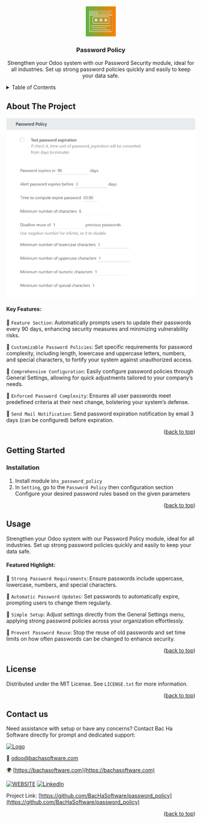 
<a name="readme-top"></a>

<!-- PROJECT DETAILS -->
<br />
<div align="center">
  <a href="https://github.com/BacHaSoftware/password_policy">
    <img src="/bhs_password_policy/static/description/icon.png" alt="Logo" width="80" height="80">
  </a>

  <h3 align="center">Password Policy</h3>

  <p align="center">
    Strengthen your Odoo system with our Password Security module, ideal for all industries. Set up strong password policies quickly and easily to keep your data safe.
    <br />
  </p>
</div>



<!-- TABLE OF CONTENTS -->
<details>
  <summary>Table of Contents</summary>
  <ol>
    <li>
      <a href="#about-the-project">About The Project</a>
    </li>
    <li>
      <a href="#getting-started">Getting Started</a>
      <ul>
        <!-- <li><a href="#prerequisites">Prerequisites</a></li> -->
        <li><a href="#installation">Installation</a></li>
      </ul>
    </li>
    <li><a href="#usage">Usage</a></li>
    <li><a href="#license">License</a></li>
    <li><a href="#contact-us">Contact us</a></li>
  </ol>
</details>



<!-- ABOUT THE PROJECT -->
## About The Project

<div align="left">
  <a href="https://github.com/BacHaSoftware/password_policy">
    <img src="/bhs_password_policy/static/description/imgs/screen/setting.png" alt="Setting">
  </a>
</div>

#### Key Features:

🌟 <code>Feature Section</code>: Automatically prompts users to update their passwords every 90 days, enhancing security measures and minimizing vulnerability risks.

🌟 <code>Customizable Password Policies</code>: Set specific requirements for password complexity, including length, lowercase and uppercase letters, numbers, and special characters, to fortify your system against unauthorized access.

🌟 <code>Comprehensive Configuration</code>: Easily configure password policies through General Settings, allowing for quick adjustments tailored to your company’s needs.

🌟 <code>Enforced Password Complexity</code>: Ensures all user passwords meet predefined criteria at their next change, bolstering your system’s defense.

🌟 <code>Send Mail Notification</code>: Send password expiration notification by email 3 days (can be configured) before expiration.

<p align="right">(<a href="#readme-top">back to top</a>)</p>


<!-- GETTING STARTED -->
## Getting Started

<!-- PREREQUISTES
### Prerequisites

This module needs the Python library pandas, otherwise it cannot be installed and used. Install pandas through the command
  ```sh
  sudo pip3 install pandas
  ```
 -->
### Installation

1. Install module  <code>bhs_password_policy</code>
2. In <code>Setting</code>, go to the <code>Password Policy</code> then configuration section
Configure your desired password rules based on the given parameters

<p align="right">(<a href="#readme-top">back to top</a>)</p>

<!-- USAGE EXAMPLES -->
## Usage

Strengthen your Odoo system with our Password Policy module, ideal for all industries. Set up strong password policies quickly and easily to keep your data safe.

#### Featured Highlight:

🌟 <code>Strong Password Requirements</code>: Ensure passwords include uppercase, lowercase, numbers, and special characters.

🌟 <code>Automatic Password Updates</code>: Set passwords to automatically expire, prompting users to change them regularly.

🌟 <code>Simple Setup</code>: Adjust settings directly from the General Settings menu, applying strong password policies across your organization effortlessly.

🌟 <code>Prevent Password Reuse</code>: Stop the reuse of old passwords and set time limits on how often passwords can be changed to enhance security.


<p align="right">(<a href="#readme-top">back to top</a>)</p>



<!-- LICENSE -->
## License

Distributed under the MIT License. See `LICENSE.txt` for more information.

<p align="right">(<a href="#readme-top">back to top</a>)</p>



<!-- CONTACT US-->
## Contact us
Need assistance with setup or have any concerns? Contact Bac Ha Software directly for prompt and dedicated support:
<div align="left">
  <a href="https://github.com/BacHaSoftware">
    <img src="/bhs_password_policy/static/description/imgs/logo.png" alt="Logo" height="80">
  </a>
</div>

📨 odoo@bachasoftware.com

🌍 [https://bachasoftware.com](https://bachasoftware.com)

[![WEBSITE][website-shield]][website-url] [![LinkedIn][linkedin-shield]][linkedin-url]

Project Link: [https://github.com/BacHaSoftware/password_policy](https://github.com/BacHaSoftware/password_policy)


<p align="right">(<a href="#readme-top">back to top</a>)</p>



<!-- MARKDOWN LINKS & IMAGES -->
<!-- https://www.markdownguide.org/basic-syntax/#reference-style-links -->
[license-url]: https://github.com/BacHaSoftware/password_policy/blob/17.0/LICENSE.txt
[linkedin-shield]: https://img.shields.io/badge/-LinkedIn-black.svg?style=for-the-badge&logo=linkedin&colorB=555
[linkedin-url]: https://www.linkedin.com/company/bac-ha-software
[website-shield]: https://img.shields.io/badge/-website-black.svg?style=for-the-badge&logo=website&colorB=555
[website-url]: https://bachasoftware.com